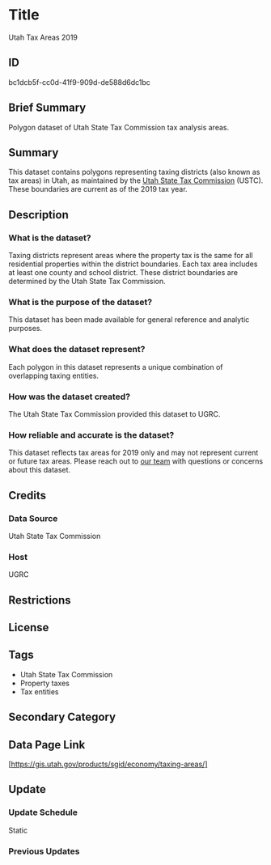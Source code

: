 # Title

Utah Tax Areas 2019

## ID

bc1dcb5f-cc0d-41f9-909d-de588d6dc1bc

## Brief Summary

Polygon dataset of Utah State Tax Commission tax analysis areas.

## Summary

This dataset contains polygons representing taxing districts (also known as tax areas) in Utah, as maintained by the [Utah State Tax Commission](https://tax.utah.gov/contact) (USTC). These boundaries are current as of the 2019 tax year.

## Description

### What is the dataset?

Taxing districts represent areas where the property tax is the same for all residential properties within the district boundaries. Each tax area includes at least one county and school district. These district boundaries are determined by the Utah State Tax Commission.

### What is the purpose of the dataset?

This dataset has been made available for general reference and analytic purposes.

### What does the dataset represent?

Each polygon in this dataset represents a unique combination of overlapping taxing entities.

### How was the dataset created?

The Utah State Tax Commission provided this dataset to UGRC.

### How reliable and accurate is the dataset?

This dataset reflects tax areas for 2019 only and may not represent current or future tax areas. Please reach out to [our team](https://gis.utah.gov/contact/) with questions or concerns about this dataset.

## Credits

### Data Source

Utah State Tax Commission

### Host

UGRC

## Restrictions

## License

## Tags

- Utah State Tax Commission
- Property taxes
- Tax entities

## Secondary Category

## Data Page Link

[https://gis.utah.gov/products/sgid/economy/taxing-areas/]

## Update

### Update Schedule

Static

### Previous Updates
